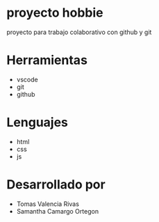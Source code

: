 # proyecto hobbie
proyecto para trabajo colaborativo con github y git

# Herramientas
* vscode
* git
* github

# Lenguajes
* html
* css
* js

# Desarrollado por
* Tomas Valencia Rivas
* Samantha Camargo Ortegon 